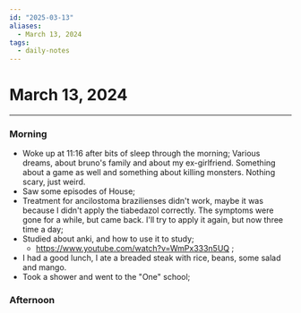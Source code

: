 ```yaml
---
id: "2025-03-13"
aliases:
  - March 13, 2024
tags:
  - daily-notes
---
```


# March 13, 2024

---

### Morning

- Woke up at 11:16 after bits of sleep through the morning; Various dreams, about bruno's family and about my ex-girlfriend. Something about a game as well and something about killing monsters. Nothing scary, just weird.
- Saw some episodes of House;
- Treatment for ancilostoma brazilienses didn't work, maybe it was because I didn't apply the tiabedazol correctly. The symptoms were gone for a while, but came back. I'll try to apply it again, but now three time a day;
- Studied about anki, and how to use it to study;
  - https://www.youtube.com/watch?v=WmPx333n5UQ ;
- I had a good lunch, I ate a breaded steak with rice, beans, some salad and mango.
- Took a shower and went to the "One" school;

### Afternoon
